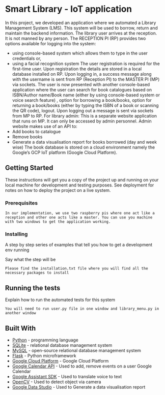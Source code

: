 # Smart Library - IoT application

In this project, we developed an application where we automated a Library Management
System (LMS). This system will be used to borrow, return and maintain the backend information. 
The library user arrives at the reception. It is not manned by any person. The
RECEPTION PI (RP) provides two options available for logging into the system:
- using console-based system which allows them to type in the user credentials or,
- using a facial recognition system
The user registration is required for the first-time user. Upon registration the details are stored in a
local database installed on RP. Upon logging in, a success message along with the username is sent from RP (Reception PI) to the MASTER PI (MP) via sockets. The user is now presented with another console-based application where the user can search for book catalogues based on ISBN/Author name/Book name (either by using console-based system or voice search feature) , option for borrowing a book/books, option for returning a book/books (either by typing the ISBN of a book or scanning the QR code), logout. Upon logging out a message is sent via sockets from MP to RP.
For library admin: This is a separate website application that runs on MP. It can only be accessed
by admin personnel. Admin website makes use of an API to:
- Add books to catalogue
- Remove books
- Generate a data visualisation report for books borrowed (day and week wise)
The book database is stored on a cloud environment namely the Google’s GCP IoT platform
(Google Cloud Platform).

## Getting Started

These instructions will get you a copy of the project up and running on your local machine for development and testing purposes. See deployment for notes on how to deploy the project on a live system.

### Prerequisites


```
In our implementation, we use two raspberry pis where one act like a reception and other one acts like a master. You can use you machine with two windows to get the application working. 
```

### Installing

A step by step series of examples that tell you how to get a development env running

Say what the step will be

```
Please find the installation.txt file where you will find all the necessary packages to install
```

## Running the tests

Explain how to run the automated tests for this system

```
You will need to run user.py file in one window and library_menu.py in another window
```


## Built With

* [Python](https://www.python.org) - programming language
* [SQLite](https://www.sqlite.org/index.html) - relational database management system
* [MySQL](https://www.mysql.com) - open-source relational database management system
* [Flask](http://flask.pocoo.org) - Python microframework
* [Google Cloud Platform](https://cloud.google.com/gcp/?utm_source=google&utm_medium=cpc&utm_campaign=japac-AU-all-en-dr-bkws-all-super-trial-e-dr-1003987&utm_content=text-ad-none-none-DEV_c-CRE_248263937479-ADGP_Hybrid%20%7C%20AW%20SEM%20%7C%20BKWS%20~%20T1%20%7C%20EXA%20%7C%20General%20%7C%201:1%20%7C%20AU%20%7C%20en%20%7C%20google%20cloud%20platform-KWID_43700023244271242-kwd-296644789888&userloc_9071338&utm_term=KW_google%20cloud%20platform&gclid=CjwKCAjw8qjnBRA-EiwAaNvhwDdJuPzXpsVzy8bM4AsttOQ86iB5Cz29fB-LU5AqkuNp86ayj2igQBoCFsUQAvD_BwE) - Google Cloud Platform
* [Google Calendar API](https://developers.google.com/calendar/) - Used to add, remove events on a user Google Calendar
* [Google Assistant SDK](https://developers.google.com/assistant/sdk/) - Used to translate voice to text
* [OpenCV](https://opencv.org) - Used to detect object via camera
* [Google Data Studio](https://datastudio.google.com/u/0/navigation/reporting) - Used to Generate a data visualisation report
